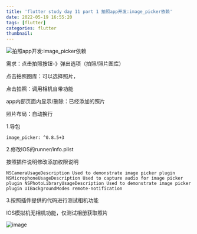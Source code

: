 ```yaml
---
title: 'flutter study day 11 part 1 拍照app开发:image_picker依赖'
date: 2022-05-19 16:55:20
tags: [flutter]
categories: flutter
thumbnail:
---
```


![拍照app开发:image_picker依赖](https://res.craft.do/user/full/95b613cb-a607-3458-0fba-b0ca77de5993/doc/8E30083A-CCE6-4393-83CD-7CD1A48E9816/5FE870E6-23EA-4C42-8DF5-D268E08E5E7D_2/09W6wtLF4CQ7mTzxxCvelqxUIbOcbitGyzMo8jSAk0Ez/Image.png)
<!-- more -->
需求：点击拍照按钮-》弹出选项（拍照/照片图库）

点击拍照图库：可以选择照片，

点击拍照：调用相机自带功能

app内部页面内显示/删除：已经添加的照片

照片布局：自动换行


1.导包

	image_picker: ^0.8.5+3


2.修改IOS的runner/info.plist

按照插件说明修改添加权限说明

	NSCameraUsageDescription Used to demonstrate image picker plugin NSMicrophoneUsageDescription Used to capture audio for image picker plugin NSPhotoLibraryUsageDescription Used to demonstrate image picker plugin UIBackgroundModes remote-notification


3.按照插件提供的代码进行测试相机功能

IOS模拟机无相机功能，仅测试相册获取照片

![image](https://res.craft.do/user/full/95b613cb-a607-3458-0fba-b0ca77de5993/doc/8E30083A-CCE6-4393-83CD-7CD1A48E9816/9DE561A3-06DB-41BB-BC1C-0FBBC237B9E1_2/Ia1BbsyHrNV67Sua2Kxb3lup71jDEqQB9BFnBHIKK8Ez/Image.png)
